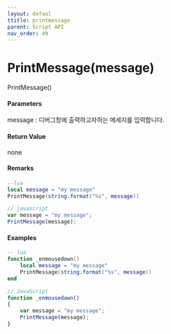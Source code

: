 ```yaml
---
layout: defaul
ttitle: printmessage
parent: Script API
nav_order: 49
---
```

# PrintMessage\(message\)

PrintMessage\(\)

#### Parameters

message : 디버그창에 출력하고자하는 메세지를 입력합니다.

#### Return Value

none

#### Remarks

```lua
--lua
local message = "my message"
PrintMessage(string.format("%s", message))
```

```js
// javascript
var message = "my message";
PrintMessage(message);
```

#### 

#### Examples

```lua
-- lua
function _onmousedown()
    local message = "my message"
    PrintMessage(string.format("%s", message))
end
```

```js
// JavaScript
function _onmousedown()
{    
    var message = "my message";
    PrintMessage(message);
}
```



